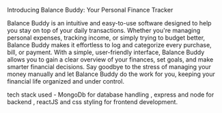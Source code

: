Introducing Balance Buddy: Your Personal Finance Tracker

Balance Buddy is an intuitive and easy-to-use software designed to help you stay on top of your daily transactions. Whether you're managing personal expenses, tracking income, or simply trying to budget better, Balance Buddy makes it effortless to log and categorize every purchase, bill, or payment. With a simple, user-friendly interface, Balance Buddy allows you to gain a clear overview of your finances, set goals, and make smarter financial decisions. Say goodbye to the stress of managing your money manually and let Balance Buddy do the work for you, keeping your financial life organized and under control.

tech stack used - MongoDb for database handling , express and node for backend , reactJS and css styling for frontend development.


